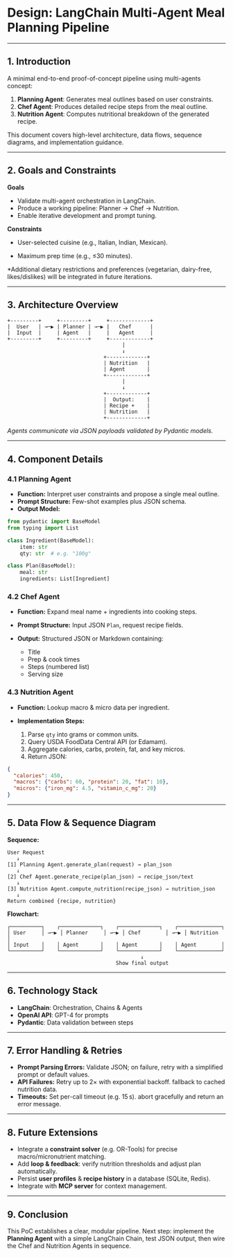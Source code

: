 # Design: LangChain Multi-Agent Meal Planning Pipeline

---

## 1. Introduction

A minimal end-to-end proof-of-concept pipeline using multi-agents concept:

1. **Planning Agent**: Generates meal outlines based on user constraints.
2. **Chef Agent**: Produces detailed recipe steps from the meal outline.
3. **Nutrition Agent**: Computes nutritional breakdown of the generated recipe.

This document covers high-level architecture, data flows, sequence diagrams, and implementation guidance.

---

## 2. Goals and Constraints

**Goals**

* Validate multi-agent orchestration in LangChain.
* Produce a working pipeline: Planner → Chef → Nutrition.
* Enable iterative development and prompt tuning.

**Constraints**

* User-selected cuisine (e.g., Italian, Indian, Mexican).

* Maximum prep time (e.g., ≤30 minutes).

*Additional dietary restrictions and preferences (vegetarian, dairy-free, likes/dislikes) will be integrated in future iterations.

---

## 3. Architecture Overview

```plaintext
+---------+     +---------+     +-------------+
|  User   | →─▶ | Planner | →─▶ |   Chef      |
|  Input  |     | Agent   |     |   Agent     |
+---------+     +---------+     +-------------+
                                     |
                                     ↓
                               +-------------+
                               | Nutrition   |
                               | Agent       |
                               +-------------+
                                     |
                                     ↓
                               +-------------+
                               |  Output:    |
                               | Recipe +    |
                               | Nutrition   |
                               +-------------+
```

*Agents communicate via JSON payloads validated by Pydantic models.*

---

## 4. Component Details

### 4.1 Planning Agent

* **Function:** Interpret user constraints and propose a single meal outline.
* **Prompt Structure:** Few-shot examples plus JSON schema.
* **Output Model:**

```python
from pydantic import BaseModel
from typing import List

class Ingredient(BaseModel):
    item: str
    qty: str  # e.g. "100g"

class Plan(BaseModel):
    meal: str
    ingredients: List[Ingredient]
```

### 4.2 Chef Agent

* **Function:** Expand meal name + ingredients into cooking steps.
* **Prompt Structure:** Input JSON `Plan`, request recipe fields.
* **Output:** Structured JSON or Markdown containing:

  * Title
  * Prep & cook times
  * Steps (numbered list)
  * Serving size

### 4.3 Nutrition Agent

* **Function:** Lookup macro & micro data per ingredient.
* **Implementation Steps:**

  1. Parse `qty` into grams or common units.
  2. Query USDA FoodData Central API (or Edamam).
  3. Aggregate calories, carbs, protein, fat, and key micros.
  4. Return JSON:

```json
{
  "calories": 450,
  "macros": {"carbs": 60, "protein": 20, "fat": 10},
  "micros": {"iron_mg": 4.5, "vitamin_c_mg": 20}
}
```

---

## 5. Data Flow & Sequence Diagram

**Sequence:**

```plaintext
User Request
   ↓
[1] Planning Agent.generate_plan(request) → plan_json
   ↓
[2] Chef Agent.generate_recipe(plan_json) → recipe_json/text
   ↓
[3] Nutrition Agent.compute_nutrition(recipe_json) → nutrition_json
   ↓
Return combined {recipe, nutrition}
```

**Flowchart:**

```plaintext
┌──────────┐    ┌─────────────┐    ┌─────────────┐    ┌──────────────┐
│ User     │ →─▶ │ Planner     │ →─▶ │ Chef        │ →─▶ │ Nutrition    │
│ Input    │    │ Agent       │    │ Agent       │    │ Agent        │
└──────────┘    └─────────────┘    └─────────────┘    └──────────────┘
                                           ↓
                                   Show final output
```

---

## 6. Technology Stack

* **LangChain**: Orchestration, Chains & Agents
* **OpenAI API**: GPT-4 for prompts
* **Pydantic**: Data validation between steps

---

## 7. Error Handling & Retries

* **Prompt Parsing Errors:** Validate JSON; on failure, retry with a simplified prompt or default values.
* **API Failures:** Retry up to 2× with exponential backoff. fallback to cached nutrition data.
* **Timeouts:** Set per-call timeout (e.g. 15 s). abort gracefully and return an error message.

---

## 8. Future Extensions

* Integrate a **constraint solver** (e.g. OR-Tools) for precise macro/micronutrient matching.
* Add **loop & feedback**: verify nutrition thresholds and adjust plan automatically.
* Persist **user profiles** & **recipe history** in a database (SQLite, Redis).
* Integrate with **MCP server** for context management.

---

## 9. Conclusion

This PoC establishes a clear, modular pipeline. Next step: implement the **Planning Agent** with a simple LangChain Chain, test JSON output, then wire the Chef and Nutrition Agents in sequence.


